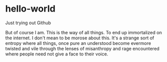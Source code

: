 # hello-world
Just trying out Github

But of course I am. This is the way of all things. To end up immortalized on the internet.
I don't mean to be morose about this. It's a strange sort of entropy where all things, once
pure an understood become evermore twisted and vile through the lenses of misanthropy and
rage encountered where people need not give a face to their voice.
